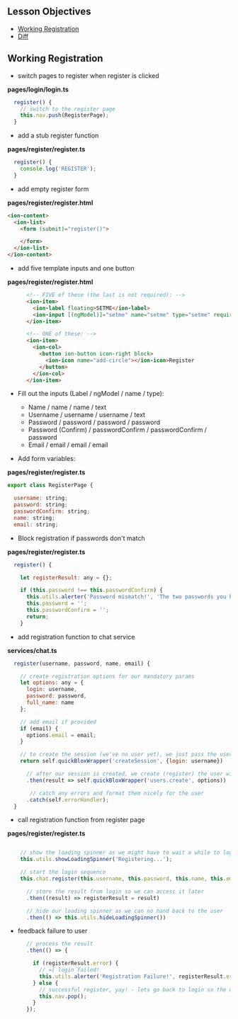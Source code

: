 ## Lesson Objectives

* [Working Registration](#working-registration)
* [Diff](https://github.com/lathonez/powwow-lessons/compare/lesson-three...lesson-four)

## Working Registration

* switch pages to register when register is clicked

**pages/login/login.ts**

```javascript
  register() {
    // switch to the register page
    this.nav.push(RegisterPage);
  }
```
* add a stub register function

**pages/register/register.ts**

```javascript
  register() {
    console.log('REGISTER');
  }
```

* add empty register form

**pages/register/register.html**

```html
<ion-content>
  <ion-list>
    <form (submit)="register()">

    </form>
  </ion-list>
</ion-content>
```

* add five template inputs and one button

**pages/register/register.html**

```html
      <!-- FIVE of these (the last is not required): -->
      <ion-item>
        <ion-label floating>SETME</ion-label>
        <ion-input [(ngModel)]="setme" name="setme" type="setme" required></ion-input>
      </ion-item>

      <!-- ONE of these: -->
      <ion-item>
        <ion-col>
          <button ion-button icon-right block>
            <ion-icon name="add-circle"></ion-icon>Register
          </button>
        </ion-col>
      </ion-item>
```

* Fill out the inputs (Label / ngModel / name / type):
  - Name / name / name / text
  - Username / username / username / text
  - Password / password / password / password
  - Password (Confirm) / passwordConfirm / passwordConfirm / password
  - Email / email / email / email

* Add form variables:

**pages/register/register.ts**

```javascript
export class RegisterPage {

  username: string;
  password: string;
  passwordConfirm: string;
  name: string;
  email: string;
```

* Block registration if passwords don't match

**pages/register/register.ts**

```javascript
  register() {

    let registerResult: any = {};

    if (this.password !== this.passwordConfirm) {
      this.utils.alerter('Password mismatch!', 'The two passwords you have supplied do not match', 'OK');
      this.password = '';
      this.passwordConfirm = '';
      return;
    }
```

* add registration function to chat service

**services/chat.ts**

```javascript
  register(username, password, name, email) {

    // create registration options for our mandatory params
    let options: any = {
      login: username,
      password: password,
      full_name: name
    };

    // add email if provided
    if (email) {
      options.email = email;
    }

    // to create the session (we've no user yet), we just pass the username
    return self.quickBloxWrapper('createSession', {login: username})

      // after our session is created, we create (register) the user with the options above
      .then(result => self.quickBloxWrapper('users.create', options))

       // catch any errors and format them nicely for the user
      .catch(self.errorHandler);
  }
```

* call registration function from register page

**pages/register/register.ts**

```javascript

    // show the loading spinner as we might have to wait a while to login
    this.utils.showLoadingSpinner('Registering...');

    // start the login sequence
    this.chat.register(this.username, this.password, this.name, this.email)

      // store the result from login so we can access it later
      .then((result) => registerResult = result)

      // hide our loading spinner as we can no hand back to the user
      .then(() => this.utils.hideLoadingSpinner())
```

* feedback failure to user

```javascript
      // process the result
      .then(() => {

        if (registerResult.error) {
          // =[ login failed!
          this.utils.alerter('Registration Failure!', registerResult.error.message, 'OK');
        } else {
          // successful register, yay! - lets go back to login so the user can login
          this.nav.pop();
        }
      });
```
